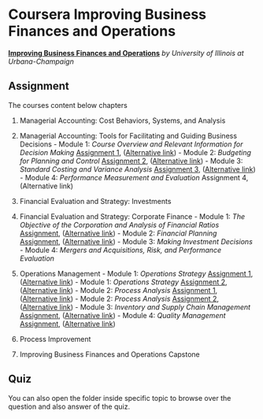 # Coursera Improving Business Finances and Operations

[**Improving Business Finances and Operations**](https://www.coursera.org/specializations/business-operations?utm_medium=email&utm_source=other&utm_campaign=opencourse.welcome.managerial-accounting.~opencourse.welcome.rBUgmfTTEeSccCIAC3lSsg.) *by University of Illinois at Urbana-Champaign*

## Assignment

  The courses content below chapters

  1. Managerial Accounting: Cost Behaviors, Systems, and Analysis
  
  2. Managerial Accounting: Tools for Facilitating and Guiding Business Decisions
    - Module 1: *Course Overview and Relevant Information for Decision Making* [Assignment 1](http://rpubs.com/englianhu/tools-for-facilitating-and-guiding-business-decisions-assignment-1), ([Alternative link](http://englianhu.github.io/2016/07/Managerial%20Accounting%20-%20Tools%20for%20Facilitating%20and%20Guiding%20Business%20Decisions/Module-01-Assignment.html))
    - Module 2: *Budgeting for Planning and Control* [Assignment 2](http://rpubs.com/englianhu/194583), ([Alternative link](http://englianhu.github.io/2016/07/Managerial%20Accounting%20-%20Tools%20for%20Facilitating%20and%20Guiding%20Business%20Decisions/Module-02-Assignment.html))
    - Module 3: *Standard Costing and Variance Analysis* [Assignment 3](http://rpubs.com/englianhu/198580), ([Alternative link](http://englianhu.github.io/2016/07/Managerial%20Accounting%20-%20Tools%20for%20Facilitating%20and%20Guiding%20Business%20Decisions/Module-03-Assignment.html))
    - Module 4: *Performance Measurement and Evaluation* Assignment 4, (Alternative link)
    
  3. Financial Evaluation and Strategy: Investments

  4. Financial Evaluation and Strategy: Corporate Finance
    - Module 1: *The Objective of the Corporation and Analysis of Financial Ratios* [Assignment](http://rpubs.com/englianhu/financial-evaluation-and-strategy-corporate-finance-assignment-01), ([Alternative link](http://englianhu.github.io/2016/07/Financial%20Evaluation%20and%20Strategy%20-%20Corporate%20Finance/Module-01-Assignment.html))
    - Module 2: *Financial Planning* [Assignment](http://rpubs.com/englianhu/198073), ([Alternative link](http://englianhu.github.io/2016/07/Financial%20Evaluation%20and%20Strategy%20-%20Corporate%20Finance/Module-02-Assignment.html))
    - Module 3: *Making Investment Decisions*
    - Module 4: *Mergers and Acquisitions, Risk, and Performance Evaluation*
    
  5. Operations Management
    - Module 1: *Operations Strategy* [Assignment 1](http://rpubs.com/englianhu/operational-management-module1-assignment1), ([Alternative link](http://englianhu.github.io/2016/06/operations%20management/Module-01-Assignment-01.html))
    - Module 1: *Operations Strategy* [Assignment 2](http://rpubs.com/englianhu/187414), ([Alternative link](http://englianhu.github.io/2016/06/operations%20management/Module-01-Assignment-02.html))
    - Module 2: *Process Analysis* [Assignment 1](http://rpubs.com/englianhu/187416), ([Alternative link](http://englianhu.github.io/2016/06/operations%20management/Module-02-Assignment-01.html))
    - Module 2: *Process Analysis* [Assignment 2](http://rpubs.com/englianhu/187642), ([Alternative link](http://englianhu.github.io/2016/06/operations%20management/Module-02-Assignment-02.html))
    - Module 3: *Inventory and Supply Chain Management* [Assignment](http://rpubs.com/englianhu/188394), ([Alternative link](http://englianhu.github.io/2016/06/operations%20management/Module-03-Assignment.html))
    - Module 4: *Quality Management* [Assignment](http://rpubs.com/englianhu/188858), ([Alternative link](http://englianhu.github.io/2016/06/operations%20management/Module-04-Assignment.html))
    
  6. Process Improvement
  
  7. Improving Business Finances and Operations Capstone

## Quiz

  You can also open the folder inside specific topic to browse over the question and also answer of the quiz.

